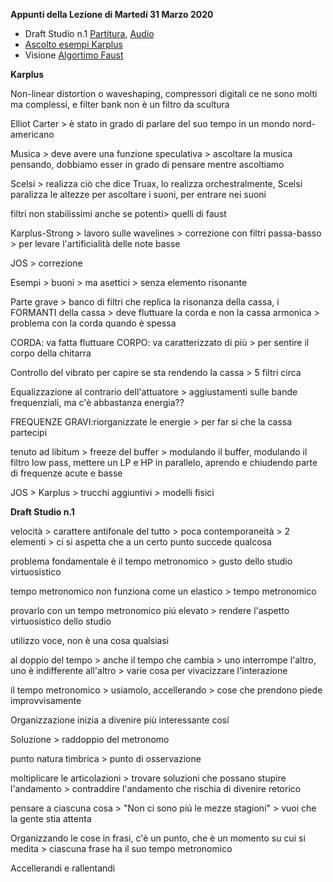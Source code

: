 **Appunti della Lezione di Martedí 31 Marzo 2020**

- Draft Studio n.1 [Partitura](https://github.com/SMERM/BN-Tedesco/blob/master/COME-02/Lezioni_in_Compresenza/20200331/Draft_1_Studio_n.1_Partitura.pdf), [Audio](https://github.com/SMERM/BN-Tedesco/blob/master/COME-02/Lezioni_in_Compresenza/20200331/Draft_1_Studio_n.1_Audio.wav)
- [Ascolto esempi Karplus](https://github.com/SMERM/BN-Tedesco/tree/master/COME-02/Lezioni_in_Compresenza/20200331/Esempi_Karplus-Strong_Attuatore_su_chitarra)
- Visione [Algortimo Faust](https://github.com/SMERM/BN-Tedesco/blob/master/COME-02/Lezioni_in_Compresenza/20200324/Karplus_filtrato_caqt_app.png)


**Karplus**

Non-linear distortion o waveshaping, compressori digitali ce ne sono molti ma complessi, e filter bank non è un filtro da scultura

Elliot Carter > è stato in grado di parlare del suo tempo in un mondo nord-americano

Musica > deve avere una funzione speculativa > ascoltare la musica pensando, dobbiamo esser in grado di pensare mentre ascoltiamo

Scelsi > realizza ciò che dice Truax, lo realizza orchestralmente, Scelsi paralizza le altezze per ascoltare i suoni, per entrare nei suoni

filtri non stabilissimi anche se potenti> quelli di faust

Karplus-Strong > lavoro sulle wavelines > correzione con filtri passa-basso > per levare l'artificialità delle note basse

JOS > correzione

Esempi > buoni > ma asettici > senza elemento risonante

Parte grave > banco di filtri che replica la risonanza della cassa, i FORMANTI della cassa > deve fluttuare la corda e non la cassa armonica > problema con la corda quando è spessa

CORDA: va fatta fluttuare
CORPO: va caratterizzato di più > per sentire il corpo della chitarra

Controllo del vibrato per capire se sta rendendo la cassa > 5 filtri circa

Equalizzazione al contrario dell'attuatore > aggiustamenti sulle bande frequenziali, ma c'è abbastanza energia??

FREQUENZE GRAVI:riorganizzate le energie > per far si che la cassa partecipi

tenuto ad libitum > freeze del buffer > modulando il buffer, modulando il filtro low pass, mettere un LP e HP in parallelo, aprendo e chiudendo parte di frequenze acute e basse

JOS > Karplus > trucchi aggiuntivi > modelli fisici

**Draft Studio n.1**

velocità > carattere antifonale del tutto > poca contemporaneità > 2 elementi > ci si aspetta che a un certo punto succede qualcosa

problema fondamentale è il tempo metronomico > gusto dello studio virtuosistico

tempo metronomico non funziona come un elastico > tempo metronomico

provarlo con un tempo metronomico piú elevato > rendere l'aspetto virtuosistico dello studio

utilizzo voce, non è una cosa qualsiasi

al doppio del tempo > anche il tempo che cambia > uno interrompe l'altro, uno è indifferente all'altro > varie cosa per vivacizzare l'interazione

il tempo metronomico > usiamolo, accellerando > cose che prendono piede improvvisamente

Organizzazione inizia a divenire più interessante cosí

Soluzione > raddoppio del metronomo

punto natura timbrica > punto di osservazione

moltiplicare le articolazioni > trovare soluzioni che possano stupire l'andamento > contraddire l'andamento che rischia di divenire retorico

pensare a ciascuna cosa > "Non ci sono piú le mezze stagioni" > vuoi che la gente stia attenta

Organizzando le cose in frasi, c'è un punto, che è un momento su cui si medita > ciascuna frase ha il suo tempo metronomico

Accellerandi e rallentandi
